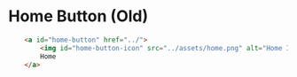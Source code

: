 # Home Button (Old)
```html
    <a id="home-button" href="../">
        <img id="home-button-icon" src="../assets/home.png" alt="Home Icon">
        Home
    </a>
```